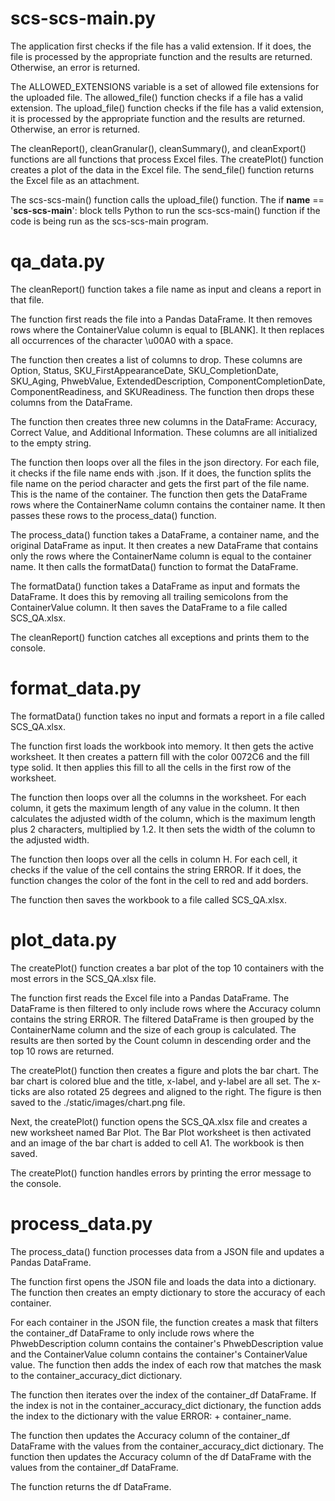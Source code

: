 # scs-scs-main.py

The application first checks if the file has a valid extension. If it does, the file is processed by the appropriate function and the results are returned. Otherwise, an error is returned.

The ALLOWED_EXTENSIONS variable is a set of allowed file extensions for the uploaded file. The allowed_file() function checks if a file has a valid extension. The upload_file() function checks if the file has a valid extension, it is processed by the appropriate function and the results are returned. Otherwise, an error is returned.

The cleanReport(), cleanGranular(), cleanSummary(), and cleanExport() functions are all functions that process Excel files. The createPlot() function creates a plot of the data in the Excel file. The send_file() function returns the Excel file as an attachment.

The scs-scs-main() function calls the upload_file() function. The if __name__ == '__scs-scs-main__': block tells Python to run the scs-scs-main() function if the code is being run as the scs-scs-main program.


# qa_data.py

The cleanReport() function takes a file name as input and cleans a report in that file.

The function first reads the file into a Pandas DataFrame. It then removes rows where the ContainerValue column is equal to [BLANK]. It then replaces all occurrences of the character \u00A0 with a space.

The function then creates a list of columns to drop. These columns are Option, Status, SKU_FirstAppearanceDate, SKU_CompletionDate, SKU_Aging, PhwebValue, ExtendedDescription, ComponentCompletionDate, ComponentReadiness, and SKUReadiness. The function then drops these columns from the DataFrame.

The function then creates three new columns in the DataFrame: Accuracy, Correct Value, and Additional Information. These columns are all initialized to the empty string.

The function then loops over all the files in the json directory. For each file, it checks if the file name ends with .json. If it does, the function splits the file name on the period character and gets the first part of the file name. This is the name of the container. The function then gets the DataFrame rows where the ContainerName column contains the container name. It then passes these rows to the process_data() function.

The process_data() function takes a DataFrame, a container name, and the original DataFrame as input. It then creates a new DataFrame that contains only the rows where the ContainerName column is equal to the container name. It then calls the formatData() function to format the DataFrame.

The formatData() function takes a DataFrame as input and formats the DataFrame. It does this by removing all trailing semicolons from the ContainerValue column. It then saves the DataFrame to a file called SCS_QA.xlsx.

The cleanReport() function catches all exceptions and prints them to the console.

# format_data.py

The formatData() function takes no input and formats a report in a file called SCS_QA.xlsx.

The function first loads the workbook into memory. It then gets the active worksheet. It then creates a pattern fill with the color 0072C6 and the fill type solid. It then applies this fill to all the cells in the first row of the worksheet.

The function then loops over all the columns in the worksheet. For each column, it gets the maximum length of any value in the column. It then calculates the adjusted width of the column, which is the maximum length plus 2 characters, multiplied by 1.2. It then sets the width of the column to the adjusted width.

The function then loops over all the cells in column H. For each cell, it checks if the value of the cell contains the string ERROR. If it does, the function changes the color of the font in the cell to red and add borders.

The function then saves the workbook to a file called SCS_QA.xlsx.

# plot_data.py

The createPlot() function creates a bar plot of the top 10 containers with the most errors in the SCS_QA.xlsx file.

The function first reads the Excel file into a Pandas DataFrame. The DataFrame is then filtered to only include rows where the Accuracy column contains the string ERROR. The filtered DataFrame is then grouped by the ContainerName column and the size of each group is calculated. The results are then sorted by the Count column in descending order and the top 10 rows are returned.

The createPlot() function then creates a figure and plots the bar chart. The bar chart is colored blue and the title, x-label, and y-label are all set. The x-ticks are also rotated 25 degrees and aligned to the right. The figure is then saved to the ./static/images/chart.png file.

Next, the createPlot() function opens the SCS_QA.xlsx file and creates a new worksheet named Bar Plot. The Bar Plot worksheet is then activated and an image of the bar chart is added to cell A1. The workbook is then saved.

The createPlot() function handles errors by printing the error message to the console.

# process_data.py

The process_data() function processes data from a JSON file and updates a Pandas DataFrame.

The function first opens the JSON file and loads the data into a dictionary. The function then creates an empty dictionary to store the accuracy of each container.

For each container in the JSON file, the function creates a mask that filters the container_df DataFrame to only include rows where the PhwebDescription column contains the container's PhwebDescription value and the ContainerValue column contains the container's ContainerValue value. The function then adds the index of each row that matches the mask to the container_accuracy_dict dictionary.

The function then iterates over the index of the container_df DataFrame. If the index is not in the container_accuracy_dict dictionary, the function adds the index to the dictionary with the value ERROR: + container_name.

The function then updates the Accuracy column of the container_df DataFrame with the values from the container_accuracy_dict dictionary. The function then updates the Accuracy column of the df DataFrame with the values from the container_df DataFrame.

The function returns the df DataFrame.
